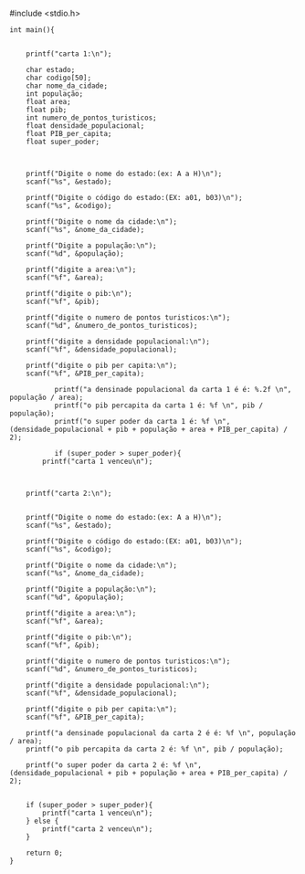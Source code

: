 #include <stdio.h>

    int main(){


        printf("carta 1:\n");

        char estado;
        char codigo[50];
        char nome_da_cidade;
        int população;
        float area;
        float pib;
        int numero_de_pontos_turisticos;
        float densidade_populacional;
        float PIB_per_capita;
        float super_poder;



        printf("Digite o nome do estado:(ex: A a H)\n");
        scanf("%s", &estado);

        printf("Digite o código do estado:(EX: a01, b03)\n");
        scanf("%s", &codigo);

        printf("Digite o nome da cidade:\n");
        scanf("%s", &nome_da_cidade);

        printf("Digite a população:\n");
        scanf("%d", &população);

        printf("digite a area:\n");
        scanf("%f", &area);

        printf("digite o pib:\n");
        scanf("%f", &pib);

        printf("digite o numero de pontos turisticos:\n");
        scanf("%d", &numero_de_pontos_turisticos);

        printf("digite a densidade populacional:\n");
        scanf("%f", &densidade_populacional);

        printf("digite o pib per capita:\n");
        scanf("%f", &PIB_per_capita);
        
               printf("a densinade populacional da carta 1 é é: %.2f \n", população / area);
               printf("o pib percapita da carta 1 é: %f \n", pib / população);
               printf("o super poder da carta 1 é: %f \n", (densidade_populacional + pib + população + area + PIB_per_capita) / 2);

               if (super_poder > super_poder){
            printf("carta 1 venceu\n");



        printf("carta 2:\n");

              
        printf("Digite o nome do estado:(ex: A a H)\n");
        scanf("%s", &estado);

        printf("Digite o código do estado:(EX: a01, b03)\n");
        scanf("%s", &codigo);

        printf("Digite o nome da cidade:\n");
        scanf("%s", &nome_da_cidade);   

        printf("Digite a população:\n");
        scanf("%d", &população);

        printf("digite a area:\n");
        scanf("%f", &area);

        printf("digite o pib:\n");
        scanf("%f", &pib);

        printf("digite o numero de pontos turisticos:\n");
        scanf("%d", &numero_de_pontos_turisticos);

        printf("digite a densidade populacional:\n");
        scanf("%f", &densidade_populacional);

        printf("digite o pib per capita:\n");
        scanf("%f", &PIB_per_capita);

        printf("a densinade populacional da carta 2 é é: %f \n", população / area);
        printf("o pib percapita da carta 2 é: %f \n", pib / população);
    
        printf("o super poder da carta 2 é: %f \n", (densidade_populacional + pib + população + area + PIB_per_capita) / 2);


        if (super_poder > super_poder){
            printf("carta 1 venceu\n");
        } else {
            printf("carta 2 venceu\n");
        }

        return 0;
    }
